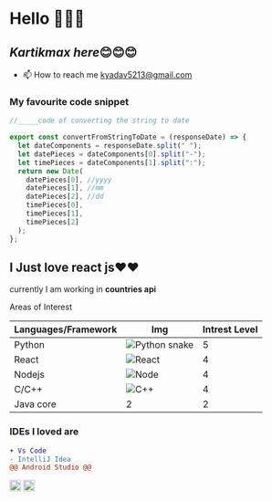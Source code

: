 # Hello 👋👋👋

## *Kartikmax here*😊😊😊
- 📫 How to reach me kyadav5213@gmail.com

### My favourite code snippet
```javascript
//_____code of converting the string to date 

export const convertFromStringToDate = (responseDate) => {
  let dateComponents = responseDate.split(" ");
  let datePieces = dateComponents[0].split("-");
  let timePieces = dateComponents[1].split(":");
  return new Date(
    datePieces[0], //yyyy
    datePieces[1], //mm
    datePieces[2], //dd
    timePieces[0],
    timePieces[1],
    timePieces[2]
  );
};

```


## I Just love **react js**❤️❤️

currently I am working in **countries api**

Areas of Interest

| Languages/Framework | Img | Intrest Level |
| ------------------- | --- | ------------- |
|Python|![Python snake](https://th.bing.com/th/id/OIP.XPnh5YbU4r9li6vUEF4P5gAAAA?w=64&h=64&c=7&r=0&o=5&dpr=1.5&pid=1.7)|5|
|React|![React](https://th.bing.com/th/id/OIP.2rWRUjiFhtoFVtjT2R-d2wAAAA?w=64&h=64&c=7&r=0&o=5&dpr=1.5&pid=1.7)|4|
|Nodejs|![Node](https://th.bing.com/th/id/OIP.rOCpDtL2-h8Me1L_6rScQgAAAA?w=50&h=50&c=7&r=0&o=5&dpr=1.5&pid=1.7)|4|
|C/C++|![C++](https://th.bing.com/th/id/OIP.YU6BvZKvxivoEnvqxeG5rwHaIU?w=40&h=40&c=7&r=0&o=5&dpr=1.5&pid=1.7)|4|
|Java core|2|2|



### IDEs I loved are

```diff
+ Vs Code
- IntelliJ Idea
@@ Android Studio @@
```


<img src="https://learncodeonline.in/gitone.png" height ="20">
<img src="https://learncodeonline.in/gittwo.png" height ="20">


